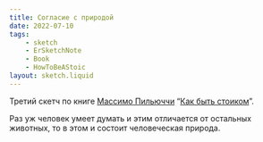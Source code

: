```yaml
---
title: Согласие с природой
date: 2022-07-10
tags:
    - sketch
    - ErSketchNote
    - Book
    - HowToBeAStoic
layout: sketch.liquid
---
```


Третий скетч по книге [Массимо Пильюччи](https://ru.m.wikipedia.org/wiki/%D0%9F%D0%B8%D0%BB%D1%8C%D1%8E%D1%87%D1%87%D0%B8,_%D0%9C%D0%B0%D1%81%D1%81%D0%B8%D0%BC%D0%BE) “[Как быть стоиком](https://www.litres.ru/massimo-piluchchi/kak-byt-stoikom-antichnaya-filosofiya-i-sovremennaya-zhi/)”.

Раз уж человек умеет думать и этим отличается от остальных животных, то в этом и состоит человеческая природа.
